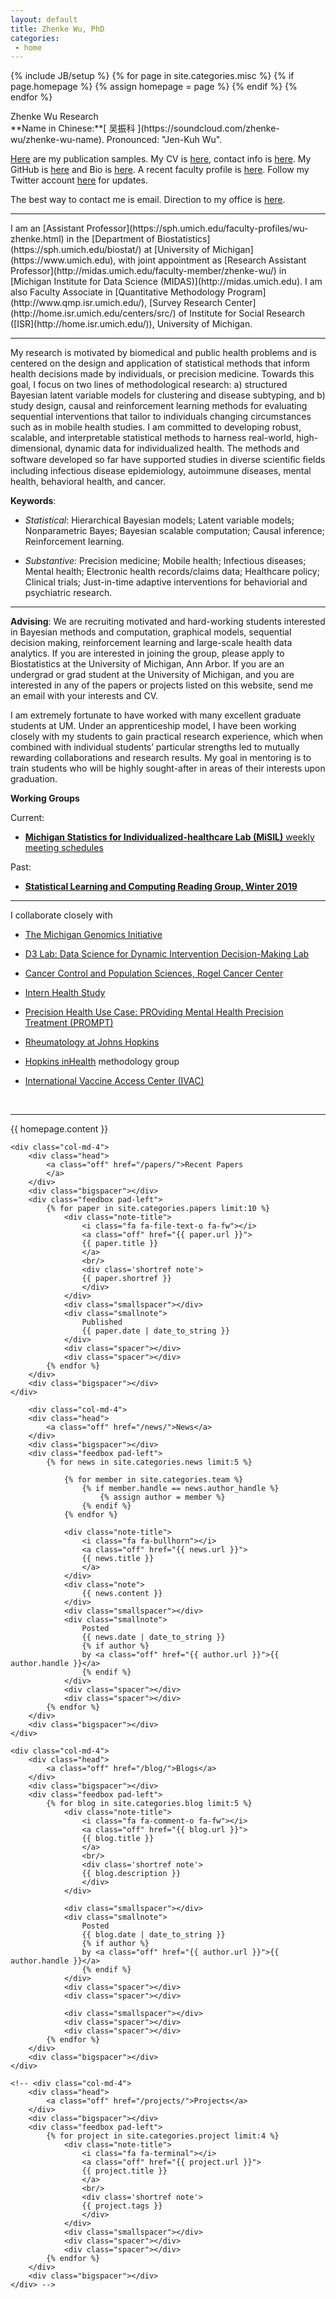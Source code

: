 ```yaml
---
layout: default
title: Zhenke Wu, PhD
categories:
 - home
---
```

{% include JB/setup %}
{% for page in site.categories.misc %}
{% if page.homepage %}
	{% assign homepage = page %}
{% endif %}
{% endfor %}

<div class="row">
	<div class="col-md-12">
		<!-- <object class="pull-left biglogo" data="assets/themes/lab/images/logo/logo-none.svg" type="image/svg+xml"></object> -->
		<div class="bigtitle logobox">
			Zhenke Wu Research
		</div>
	</div>	
<!-- 	    <i class="fa fa-soundcloud"></i> 
		<a href="https://soundcloud.com/zhenke-wu/zhenke-wu-name"> Name in Chinese: 吴振科 </a>  -->		
</div> 
**Name in Chinese:**[ 吴振科 <i class="fa fa-soundcloud"></i>](https://soundcloud.com/zhenke-wu/zhenke-wu-name). Pronounced: "Jen-Kuh Wu".

[Here](/papers/) are my publication samples. My CV is [here](https://www.overleaf.com/read/dbktqfjxccbv), contact info is [here](/team/zhenke-wu). My GitHub is [here](https://github.com/zhenkewu?tab=activity) and Bio is [here](/team/zhenke-wu). A recent faculty profile is [here](http://midas.umich.edu/faculty-member/zhenke-wu/). Follow my Twitter account [here](https://twitter.com/ZhenkeWu) for updates.

The best way to contact me is email. Direction to my office is [here](assets/pdfs/team/zhenkewu-office.pdf).


<hr/>
I am an [Assistant Professor](https://sph.umich.edu/faculty-profiles/wu-zhenke.html) in the [Department of Biostatistics](https://sph.umich.edu/biostat/) at [University of Michigan](https://www.umich.edu), with joint appointment as [Research Assistant Professor](http://midas.umich.edu/faculty-member/zhenke-wu/) in [Michigan Institute for Data Science (MIDAS)](http://midas.umich.edu). I am also Faculty Associate in [Quantitative Methodology Program](http://www.qmp.isr.umich.edu/), [Survey Research Center](http://home.isr.umich.edu/centers/src/) of Institute for Social Research ([ISR](http://home.isr.umich.edu/)), University of Michigan.

<hr/>

My research is motivated by biomedical and public health problems and is centered on the design and application of statistical methods that inform health decisions made by individuals, or precision medicine. Towards this goal, I focus on two lines of methodological research: a) structured Bayesian latent variable models for clustering and disease subtyping, and b) study design, causal and reinforcement learning methods for evaluating sequential interventions that tailor to individuals changing circumstances such as in mobile health studies. I am committed to developing robust, scalable, and interpretable statistical methods to harness real-world, high-dimensional, dynamic data for individualized health. The methods and software developed so far have supported studies in diverse scientiﬁc ﬁelds including infectious disease epidemiology, autoimmune diseases, mental health, behavioral health, and cancer. 

**Keywords**:

- *Statistical*: Hierarchical Bayesian models; Latent variable models; Nonparametric Bayes; Bayesian scalable computation; Causal inference; Reinforcement learning.

- *Substantive*: Precision medicine; Mobile health; Infectious diseases; Mental health; Electronic health records/claims data; Healthcare policy; Clinical trials; Just-in-time adaptive interventions for behaviorial and psychiatric research.


<!-- Currently a major focus of my work is on the analysis of multiple mixed-type longitudinal measurements with feedbacks in treatment assignments. I am working on hierarchical Bayesian methods to infer latent trajectories that represent individual disease progressions that have direct applications to childhood pneumonia etiology studies, analyses of electronic health records and claims data, and just-in-time adaptive interventions (JITAI) in mobile health (mHealth) studies. -->


<hr/>

<!-- **Postdoc Openning**

- **[Rolling Reviews: Postdoc Position on Statistical Methods to Individualize Care for Mental Health](https://docs.google.com/document/d/1Eq8VmqvYrF2Fqo5UxzjZbKQpJPnbZWxJTRYbL-6J19I/edit)** -->


**Advising**: We are recruiting motivated and hard-working students interested in Bayesian methods and computation, graphical models, sequential decision making, reinforcement learning and large-scale health data analytics. If you are interested in joining the group, please apply to Biostatistics at the University of Michigan, Ann Arbor. If you are an undergrad or grad student at the University of Michigan, and you are interested in any of the papers or projects listed on this website, send me an email with your interests and CV.

I am extremely fortunate to have worked with many excellent graduate students at UM. Under an apprenticeship model, I have been working closely with my students to gain practical research experience, which when combined with individual students’ particular strengths led to mutually rewarding collaborations and research results. My goal in mentoring is to train students who will be highly sought-after in areas of their interests upon graduation.

**Working Groups**

Current:

- [__Michigan Statistics for Individualized-healthcare Lab (MiSIL)__ weekly meeting schedules](https://docs.google.com/spreadsheets/d/1CfHqh74SrGH5zuo8W_L_hAGdLJdt_9jLgaeBtoxYp88/edit?usp=sharing)

Past:

- [__Statistical Learning and Computing Reading Group, Winter 2019__](/teaching/statistical_learning_reading_group)



<!-- * Bayesian hierarchical models: biomarkers, data integration, scalable computation, model-averaging;
* Latent variable models: dynamics, measurement errors, local dependence, partial-identifiability; 
* Robust inference: bias reduction, efficiency enhancement by covariate-calibration, semiparametric locally efficient estimation, deductive inference;
* Causal analysis of modern study designs;
* Collaborations: mental health, infectious disease, autoimmune disease, medical diagnosis, epidemiology, health policy, cancer, mobile health, Just-in-time adaptive interventions for behaviorial and psychiatric research.
 -->
<hr/>

I collaborate closely with 

- [The Michigan Genomics Initiative](https://www.michigangenomics.org)
- [D3 Lab: Data Science for Dynamic Intervention Decision-Making Lab](http://d3lab-isr.com/team/)
- [Cancer Control and Population Sciences, Rogel Cancer Center](http://www.mcancer.org/research/programs/cancer-control-and-population-sciences)
- [Intern Health Study](https://www.srijan-sen-lab.com/intern-health-study)
- [Precision Health Use Case: PROviding Mental Health Precision Treatment (PROMPT)](https://precisionhealth.umich.edu/workgroups/prompt/)

- [Rheumatology at Johns Hopkins](https://www.hopkinsrheumatology.org/research/rosen-casciola-lab/)
- [Hopkins inHealth](http://hopkinsinhealth.jhu.edu/) methodology group
- [International Vaccine Access Center (IVAC)](http://www.jhsph.edu/research/centers-and-institutes/ivac/)

<br />

<hr/>

<div class="row">
	<div class="col-md-12">
		<div class="head">
			{{ homepage.content }}
		</div>
	</div>				
</div>

<div class="row">
	

	
	<div class="col-md-4">
		<div class="head">
			<a class="off" href="/papers/">Recent Papers
			</a>
		</div>
		<div class="bigspacer"></div>
		<div class="feedbox pad-left">		
			{% for paper in site.categories.papers limit:10 %}
				<div class="note-title">
					<i class="fa fa-file-text-o fa-fw"></i>
					<a class="off" href="{{ paper.url }}">
					{{ paper.title }}
					</a>
					<br/>
					<div class='shortref note'>
					{{ paper.shortref }}
					</div>
				</div>
				<div class="smallspacer"></div>
				<div class="smallnote">
					Published
					{{ paper.date | date_to_string }}
				</div>
				<div class="spacer"></div>	
				<div class="spacer"></div>				
			{% endfor %}
		</div>
		<div class="bigspacer"></div>		
	</div>
	
    	<div class="col-md-4">
		<div class="head">
			<a class="off" href="/news/">News</a>
		</div>
		<div class="bigspacer"></div>
		<div class="feedbox pad-left">
			{% for news in site.categories.news limit:5 %}
			
				{% for member in site.categories.team %}
					{% if member.handle == news.author_handle %}
						{% assign author = member %}
					{% endif %}
				{% endfor %}		
				
				<div class="note-title">
					<i class="fa fa-bullhorn"></i>
					<a class="off" href="{{ news.url }}">
					{{ news.title }}
					</a>
				</div>
				<div class="note">
					{{ news.content }}
				</div>
				<div class="smallspacer"></div>
				<div class="smallnote">
					Posted
					{{ news.date | date_to_string }}
					{% if author %}
					by <a class="off" href="{{ author.url }}">{{ author.handle }}</a>
					{% endif %}						
				</div>
				<div class="spacer"></div>	
				<div class="spacer"></div>				
			{% endfor %}
		</div>
		<div class="bigspacer"></div>		
	</div>

	<div class="col-md-4">
		<div class="head">
			<a class="off" href="/blog/">Blogs</a>
		</div>
		<div class="bigspacer"></div>
		<div class="feedbox pad-left">
			{% for blog in site.categories.blog limit:5 %}
				<div class="note-title">
					<i class="fa fa-comment-o fa-fw"></i>
					<a class="off" href="{{ blog.url }}">
					{{ blog.title }}
					</a>
					<br/>
					<div class='shortref note'>
					{{ blog.description }}
					</div>
				</div>
				
				<div class="smallspacer"></div>
				<div class="smallnote">
					Posted
					{{ blog.date | date_to_string }}
					{% if author %}
					by <a class="off" href="{{ author.url }}">{{ author.handle }}</a>
					{% endif %}						
				</div>
				<div class="spacer"></div>	
				<div class="spacer"></div>
				
				<div class="smallspacer"></div>
				<div class="spacer"></div>
				<div class="spacer"></div>
			{% endfor %}
		</div>
		<div class="bigspacer"></div>
	</div>
	
	<!-- <div class="col-md-4">
		<div class="head">
			<a class="off" href="/projects/">Projects</a>
		</div>
		<div class="bigspacer"></div>
		<div class="feedbox pad-left">
			{% for project in site.categories.project limit:4 %}
				<div class="note-title">
					<i class="fa fa-terminal"></i>
					<a class="off" href="{{ project.url }}">
					{{ project.title }}
					</a>
					<br/>
					<div class='shortref note'>
					{{ project.tags }}
					</div>
				</div>
				<div class="smallspacer"></div>
				<div class="spacer"></div>
				<div class="spacer"></div>
			{% endfor %}
		</div>
		<div class="bigspacer"></div>
	</div> -->


</div>

<div class="bigspacer"></div>

